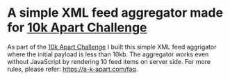 # A simple XML feed aggregator made for [10k Apart Challenge](https://a-k-apart.com)

As part of the [10k Apart Challenge](https://a-k-apart.com) I built this simple XML feed aggrigator where the initial payload is less than 10kb. The aggregator works even without JavaScript by rendering 10 feed items on server side. For more rules, please refer: https://a-k-apart.com/faq.
